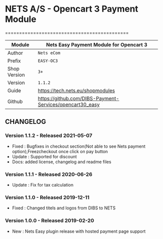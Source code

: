 # NETS A/S - Opencart 3 Payment Module
============================================

|Module | Nets Easy Payment Module for Opencart 3
|------|----------
|Author | `Nets eCom`
|Prefix | `EASY-OC3`
|Shop Version | `3+`
|Version | `1.1.2`
|Guide | https://tech.nets.eu/shopmodules
|Github | https://github.com/DIBS-Payment-Services/opencart30_easy

## CHANGELOG

### Version 1.1.2 - Released 2021-05-07
* Fixed : Bugfixes in checkout section(Not able to see Nets payment option),Freezcheckout once click on pay button
* Update : Supported for discount 
* Docs: added license, changelog and readme files

### Version 1.1.1 - Released 2020-06-26
* Update : Fix for tax calculation

### Version 1.1.0 - Released 2019-12-11
* Fixed : Changed titels and logos from DIBS to NETS

### Version 1.0.0 - Released 2019-02-20
* New : Nets Easy plugin release with hosted payment page support
